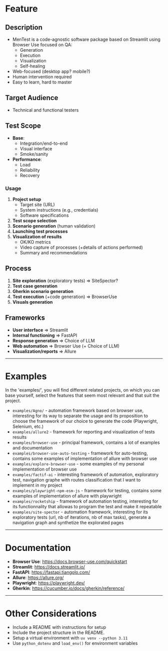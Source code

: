 # Feature

## Description
- MenTest is a code-agnostic software package based on Streamlit using Browser Use focused on QA:   
    - Generation
    - Execution
    - Visualization
    - Self-healing
- Web-focused (desktop app? mobile?)
- Human intervention required
- Easy to learn, hard to master

## Target Audience
- Technical and functional testers

## Test Scope
- **Base**:
    - Integration/end-to-end
    - Visual interface
    - Smoke/sanity
- **Performance**:
    - Load
    - Reliability
    - Recovery

### Usage
1.  **Project setup**
    - Target site (URL)
    - System instructions (e.g., credentials)
    - Software specifications
2.  **Test scope selection**
3.  **Scenario generation** (human validation)
4.  **Launching test processes**
5.  **Visualization of results**
    - OK/KO metrics
    - Video capture of processes (+details of actions performed)
    - Summary and recommendations

## Process
1.  **Site exploration** (exploratory tests) ⇒ SiteSpector?
2.  **Test case generation**
3.  **Gherkin scenario generation**
4.  **Test execution** (+code generation) ⇒ BrowserUse
5.  **Visuals generation**

## Frameworks
- **User interface** ⇒ Streamlit
- **Internal functioning** ⇒ FastAPI
- **Response generation** ⇒ Choice of LLM
- **Web automation** ⇒ Browser Use (+ Choice of LLM)
- **Visualization/reports** ⇒ Allure

---

# Examples

In the 'examples/', you will find different related projects, on which you can base yourself, select the features that seem most relevant and that suit the project.

- `examples/Agno/` - automation framework based on browser use, interesting for its way to separate the usage and its proposition to choose the framework of our choice to generate the code (Playwright, Selenium, etc.)
- `examples/allure2` - framework for reporting and visualization of tests results
- `examples/browser-use` - principal framework, contains a lot of examples and documentation
- `examples/browser-use-auto-testing` - framework for auto-testing, contains some examples of implementation of allure with browser use
- `examples/explore-browser-use` - some examples of my personal implementation of browser use
- `examples/factif-ai` - interesting framework of automation, exploratory test, navigation graphe with routes classification that I want to implement in my project
- `examples/playwright-npm-esm-js` - framework for testing, contains some examples of implementation of allure with playwright
- `examples/rocketship` - framework of automation testing, interesting for its functionnality that allowas to program the test and make it repeatable
- `examples/site-spector` - automation framework, interesting for its exploratory tests (url, nb of iterations, nb of max tasks), generate a navigation graph and synthetize the explorated pages

---

# Documentation

- **Browser Use**: https://docs.browser-use.com/quickstart
- **Streamlit**: https://docs.streamlit.io/
- **FastAPI**: https://fastapi.tiangolo.com/
- **Allure**: https://allure.org/
- **Playwright**: https://playwright.dev/
- **Gherkin**: https://cucumber.io/docs/gherkin/reference/

---

# Other Considerations

- Include a README with instructions for setup
- Include the project structure in the README.
- Setup a virtual environment with `uv venv --python 3.11`
- Use `python_dotenv` and `load_env()` for environment variables
